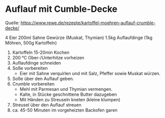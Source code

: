 # Auflauf mit Cumble-Decke
Quelle: https://www.rewe.de/rezepte/kartoffel-moehren-auflauf-crumble-decke/

4 Eier
200ml Sahne
Gewürze (Muskat, Thymian)
1.5kg Auflaufdinge (1kg Möhren, 500g Kartoffeln)

1. Kartoffeln 15-20min Kochen
1. 200 °C Ober-/Unterhitze vorheizen
1. Auflaufdinge schneiden
1. Soße vorbereiten
   - Eier mit Sahne verquirlen und mit Salz, Pfeffer sowie Muskat würzen.
1. Soße über den Auflauf geben.
1. Crumble vorbereiten
   - Mehl mit Parmesan und Thymian vermengen.
   - Kalte, in Stücke geschnittene Butter dazugeben
   - Mit Händen zu Streuseln kneten (kleine klumpen)
1. Streusel über den Auflauf streuen
1. ca. 45-50 Minuten im vorgeheizten Backofen garen
